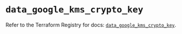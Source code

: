 # `data_google_kms_crypto_key`

Refer to the Terraform Registry for docs: [`data_google_kms_crypto_key`](https://registry.terraform.io/providers/hashicorp/google/5.34.0/docs/data-sources/kms_crypto_key).
